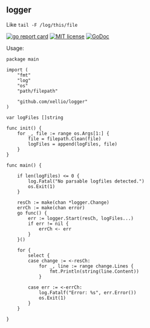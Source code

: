 ## logger

Like ```tail -F /log/this/file```

[![go report card](https://goreportcard.com/badge/github.com/xellio/logger "go report card")](https://goreportcard.com/report/github.com/xellio/logger)
[![MIT license](http://img.shields.io/badge/license-MIT-brightgreen.svg)](http://opensource.org/licenses/MIT)
[![GoDoc](https://godoc.org/github.com/xellio/logger?status.svg)](https://godoc.org/github.com/xellio/logger)

Usage:
```
package main

import (
    "fmt"
    "log"
    "os"
    "path/filepath"

    "github.com/xellio/logger"
)

var logFiles []string

func init() {
    for _, file := range os.Args[1:] {
        file = filepath.Clean(file)
        logFiles = append(logFiles, file)
    }
}

func main() {

    if len(logFiles) <= 0 {
        log.Fatal("No parsable logfiles detected.")
        os.Exit(1)
    }

    resCh := make(chan *logger.Change)
    errCh := make(chan error)
    go func() {
        err := logger.Start(resCh, logFiles...)
        if err != nil {
            errCh <- err
        }
    }()

    for {
        select {
        case change := <-resCh:
            for _, line := range change.Lines {
                fmt.Println(string(line.Content))
            }

        case err := <-errCh:
            log.Fatalf("Error: %s", err.Error())
            os.Exit(1)
        }
    }

}
```
